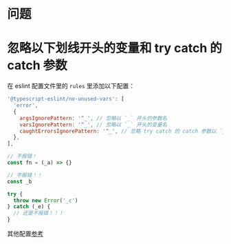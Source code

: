 # 问题

# 忽略以下划线开头的变量和 try catch 的 catch 参数

在 eslint 配置文件里的 `rules` 里添加以下配置：

```js
'@typescript-eslint/no-unused-vars': [
  'error',
  {
    argsIgnorePattern: '^_', // 忽略以 `_` 开头的参数名
    varsIgnorePattern: '^_', // 忽略以 `_` 开头的变量名
    caughtErrorsIgnorePattern: '^_', // 忽略 try catch 的 catch 参数以 `_` 开头的错误变量名（推荐）
  },
],
```

```js
// 不报错！
const fn = (_a) => {}

// 不报错！！
const _b

try {
  throw new Error('_c')
} catch (_e) {
  // 还是不报错！！！
}
```


其他配置[参考](https://typescript-eslint.io/rules/no-unused-vars/)
